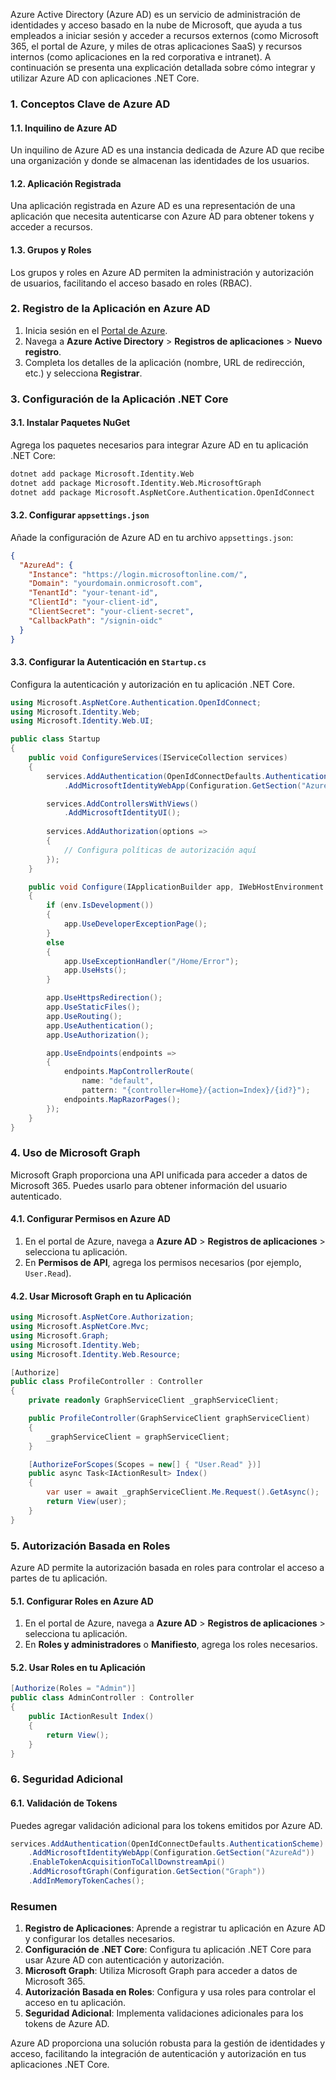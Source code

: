 Azure Active Directory (Azure AD) es un servicio de administración de identidades y acceso basado en la nube de Microsoft, que ayuda a tus empleados a iniciar sesión y acceder a recursos externos (como Microsoft 365, el portal de Azure, y miles de otras aplicaciones SaaS) y recursos internos (como aplicaciones en la red corporativa e intranet). A continuación se presenta una explicación detallada sobre cómo integrar y utilizar Azure AD con aplicaciones .NET Core.

### 1. Conceptos Clave de Azure AD

#### 1.1. **Inquilino de Azure AD**
Un inquilino de Azure AD es una instancia dedicada de Azure AD que recibe una organización y donde se almacenan las identidades de los usuarios.

#### 1.2. **Aplicación Registrada**
Una aplicación registrada en Azure AD es una representación de una aplicación que necesita autenticarse con Azure AD para obtener tokens y acceder a recursos.

#### 1.3. **Grupos y Roles**
Los grupos y roles en Azure AD permiten la administración y autorización de usuarios, facilitando el acceso basado en roles (RBAC).

### 2. Registro de la Aplicación en Azure AD

1. Inicia sesión en el [Portal de Azure](https://portal.azure.com/).
2. Navega a **Azure Active Directory** > **Registros de aplicaciones** > **Nuevo registro**.
3. Completa los detalles de la aplicación (nombre, URL de redirección, etc.) y selecciona **Registrar**.

### 3. Configuración de la Aplicación .NET Core

#### 3.1. Instalar Paquetes NuGet

Agrega los paquetes necesarios para integrar Azure AD en tu aplicación .NET Core:

```bash
dotnet add package Microsoft.Identity.Web
dotnet add package Microsoft.Identity.Web.MicrosoftGraph
dotnet add package Microsoft.AspNetCore.Authentication.OpenIdConnect
```

#### 3.2. Configurar `appsettings.json`

Añade la configuración de Azure AD en tu archivo `appsettings.json`:

```json
{
  "AzureAd": {
    "Instance": "https://login.microsoftonline.com/",
    "Domain": "yourdomain.onmicrosoft.com",
    "TenantId": "your-tenant-id",
    "ClientId": "your-client-id",
    "ClientSecret": "your-client-secret",
    "CallbackPath": "/signin-oidc"
  }
}
```

#### 3.3. Configurar la Autenticación en `Startup.cs`

Configura la autenticación y autorización en tu aplicación .NET Core.

```csharp
using Microsoft.AspNetCore.Authentication.OpenIdConnect;
using Microsoft.Identity.Web;
using Microsoft.Identity.Web.UI;

public class Startup
{
    public void ConfigureServices(IServiceCollection services)
    {
        services.AddAuthentication(OpenIdConnectDefaults.AuthenticationScheme)
            .AddMicrosoftIdentityWebApp(Configuration.GetSection("AzureAd"));

        services.AddControllersWithViews()
            .AddMicrosoftIdentityUI();
        
        services.AddAuthorization(options =>
        {
            // Configura políticas de autorización aquí
        });
    }

    public void Configure(IApplicationBuilder app, IWebHostEnvironment env)
    {
        if (env.IsDevelopment())
        {
            app.UseDeveloperExceptionPage();
        }
        else
        {
            app.UseExceptionHandler("/Home/Error");
            app.UseHsts();
        }

        app.UseHttpsRedirection();
        app.UseStaticFiles();
        app.UseRouting();
        app.UseAuthentication();
        app.UseAuthorization();

        app.UseEndpoints(endpoints =>
        {
            endpoints.MapControllerRoute(
                name: "default",
                pattern: "{controller=Home}/{action=Index}/{id?}");
            endpoints.MapRazorPages();
        });
    }
}
```

### 4. Uso de Microsoft Graph

Microsoft Graph proporciona una API unificada para acceder a datos de Microsoft 365. Puedes usarlo para obtener información del usuario autenticado.

#### 4.1. Configurar Permisos en Azure AD

1. En el portal de Azure, navega a **Azure AD** > **Registros de aplicaciones** > selecciona tu aplicación.
2. En **Permisos de API**, agrega los permisos necesarios (por ejemplo, `User.Read`).

#### 4.2. Usar Microsoft Graph en tu Aplicación

```csharp
using Microsoft.AspNetCore.Authorization;
using Microsoft.AspNetCore.Mvc;
using Microsoft.Graph;
using Microsoft.Identity.Web;
using Microsoft.Identity.Web.Resource;

[Authorize]
public class ProfileController : Controller
{
    private readonly GraphServiceClient _graphServiceClient;

    public ProfileController(GraphServiceClient graphServiceClient)
    {
        _graphServiceClient = graphServiceClient;
    }

    [AuthorizeForScopes(Scopes = new[] { "User.Read" })]
    public async Task<IActionResult> Index()
    {
        var user = await _graphServiceClient.Me.Request().GetAsync();
        return View(user);
    }
}
```

### 5. Autorización Basada en Roles

Azure AD permite la autorización basada en roles para controlar el acceso a partes de tu aplicación.

#### 5.1. Configurar Roles en Azure AD

1. En el portal de Azure, navega a **Azure AD** > **Registros de aplicaciones** > selecciona tu aplicación.
2. En **Roles y administradores** o **Manifiesto**, agrega los roles necesarios.

#### 5.2. Usar Roles en tu Aplicación

```csharp
[Authorize(Roles = "Admin")]
public class AdminController : Controller
{
    public IActionResult Index()
    {
        return View();
    }
}
```

### 6. Seguridad Adicional

#### 6.1. Validación de Tokens

Puedes agregar validación adicional para los tokens emitidos por Azure AD.

```csharp
services.AddAuthentication(OpenIdConnectDefaults.AuthenticationScheme)
    .AddMicrosoftIdentityWebApp(Configuration.GetSection("AzureAd"))
    .EnableTokenAcquisitionToCallDownstreamApi()
    .AddMicrosoftGraph(Configuration.GetSection("Graph"))
    .AddInMemoryTokenCaches();
```

### Resumen

1. **Registro de Aplicaciones**: Aprende a registrar tu aplicación en Azure AD y configurar los detalles necesarios.
2. **Configuración de .NET Core**: Configura tu aplicación .NET Core para usar Azure AD con autenticación y autorización.
3. **Microsoft Graph**: Utiliza Microsoft Graph para acceder a datos de Microsoft 365.
4. **Autorización Basada en Roles**: Configura y usa roles para controlar el acceso en tu aplicación.
5. **Seguridad Adicional**: Implementa validaciones adicionales para los tokens de Azure AD.

Azure AD proporciona una solución robusta para la gestión de identidades y acceso, facilitando la integración de autenticación y autorización en tus aplicaciones .NET Core.